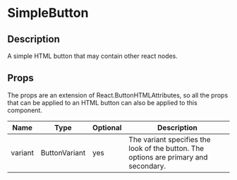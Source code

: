 # SimpleButton

## Description

A simple HTML button that may contain other react nodes.

## Props
The props are an extension of React.ButtonHTMLAttributes<HTMLButtonElement>,
so all the props that can be applied to an HTML button can also be applied to this component.

| Name                | Type                | Optional | Description                                                                          |
|---------------------|---------------------|----------|--------------------------------------------------------------------------------------|
| variant             | ButtonVariant       | yes      | The variant specifies the look of the button. The options are primary and secondary. |
